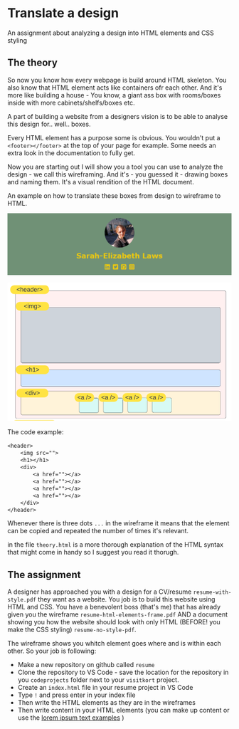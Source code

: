 # Translate a design
An assignment about analyzing a design into HTML elements and CSS styling

## The theory
So now you know how every webpage is build around HTML skeleton. You also know that HTML element acts like containers ofr each other. And it's more like building a house - You know, a giant ass box with rooms/boxes inside with more cabinets/shelfs/boxes etc. 

A part of building a website from a designers vision is to be able to analyse this design for.. well.. boxes. 

Every HTML element has a purpose some is obvious. You wouldn't put a `<footer></footer>` at the top of your page for example. Some needs an extra look in the documentation to fully get. 

Now you are starting out I will show you a tool you can use to analyze the design - we call this wireframing. And it's - you guessed it - drawing boxes and naming them. It's a visual rendition of the HTML document. 
 
An example on how to translate these boxes from design to wireframe to HTML.

![The design example](design-example.png)

![The wireframe example](frame-example.png)

The code example: 
```
<header>
    <img src="">
    <h1></h1>
    <div>
        <a href=""></a>
        <a href=""></a>
        <a href=""></a>
        <a href=""></a>
    </div>
</header>

```
Whenever there is three dots `...` in the wireframe it means that the element can be copied and repeated the number of times it's relevant.

in the file `theory.html` is a more thorough explanation of the HTML syntax that might come in handy so I suggest you read it thorugh. 

## The assignment
A designer has approached you with a design for a CV/resume `resume-with-style.pdf` they want as a website. You job is to build this website using HTML and CSS. You have a benevolent boss (that's me) that has already given you the wireframe `resume-html-elements-frame.pdf` AND a document showing you how the website should look with only HTML (BEFORE! you make the CSS styling) `resume-no-style-pdf`.

The wireframe shows you whitch element goes where and is within each other. So your job is following:

* Make a new repository on github called `resume`
* Clone the repository to VS Code - save the location for the repository in you `codeprojects` folder next to your `visitkort` project.
* Create an `index.html` file in your resume project in VS Code
* Type `!` and press enter in your index file
* Then write the HTML elements as they are in the wireframes 
* Then write content in your HTML elements (you can make up content or use the [lorem ipsum text examples](https://www.lipsum.com/) )



